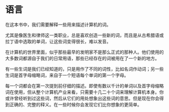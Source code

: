 # 语言
在这本书中，我们需要解释一些用来描述计算机的词。

尤其是像医生和律师这一类职业，总是喜欢创造一些新的词，而且是从古希腊语或拉丁语中选取的单词，让这些词变得很长，难以发音。

在计算机的世界里面，似乎那些最早的发明家不是那么正式的那种人。他们使用的大多数词都源自于我们的日常用语，那些已经存在的词被用在了一个新的地方。

有一些生词是我们已经知道的，只是用作了不同的词性，比如名词作动词；另一些生词是首字母缩略词，来自于一个短语每个单词的第一个字母。

每一个词都会在第一次提到前仔细的描述。即使有数以千计的单词以及首字母缩略词在使用，但从整个计算机产业来看，只需要十几二十个词来理解计算机本身。你或许曾经听到过这些词，然后从它们的用处想象出这些词的意思。但是现在你会得到正确的、完整的释义。在一些时候你会发现它们比你想象的更简单。
